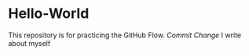 # Hello-World
This repository is for practicing the GitHub Flow.
*Commit Change* I write about myself
